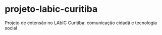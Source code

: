 # projeto-labic-curitiba
Projeto de extensão no LAbIC Curitiba: comunicação cidadã e tecnologia social
